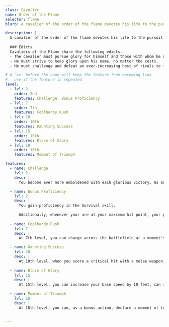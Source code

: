 ```yaml
---
class: Cavalier
name: Order of the Flame
selector: flame
blurb: A cavalier of the order of the flame devotes his life to the pursuit of personal glory.

description: |
  A cavalier of the order of the flame devotes his life to the pursuit of personal glory. Even if such pursuit puts his own life on the line, the cavalier pursues legendary status and the fame and glory associated with such renown.
  
  ### Edicts
  Cavaliers of the Flame share the following edicts.
  - The cavalier must pursue glory for himself and those with whom he associates. 
  - He must strive to heap glory upon his name, no matter the costs. 
  - He must challenge and defeat an ever-increasing host of rivals to further cement his illustrious reputation.

# A '<>' before the name will keep the feature from becoming link
#   use if the feature is repeated
level:
  - lvl: 2
    order: 2nd
    features: Challenge, Bonus Proficiency
  - lvl: 7
    order: 7th
    features: Foolhardy Rush
  - lvl: 10
    order: 10th
    features: Daunting Success
  - lvl: 15
    order: 15th
    features: Blaze of Glory
  - lvl: 18
    order: 18th
    features: Moment of Triumph

features:
  - name: Challenge
    lvl: 2  
    desc: |
      You become ever more emboldened with each glorious victory. As an bonus action after reducing the target of your challenge to 0 hit points, you can elect to issue a new challenge to an opponent within 20 feet. This challenge does not count against your number of challenges per day. You gain a bonus on melee damage rolls against the target of you challenge equal to 2 times the number of consecutive challenges you have issued so far. As long as you continue to defeat targets and there are more opponents in range, you can continue to issue challenges indefinitely, with the bonus on damage rolls increasing with each subsequent foe.

  - name: Bonus Proficiency
    lvl: 2
    desc: |
      You gain proficiency in the Survival skill.

      Additionally, whenever your are at your maximum hit point, your proficiency bonus is doubled when making Intimidate check.
      
  - name: Foolhardy Rush
    lvl: 7
    desc: |
      At 7th level, you can charge across the battlefield at a moment's notice. Whenever you make an initiative check, as long as you roll an 11 or higher on the die, you can move up to your full movement as a reaction and you are not surprised. Instead, you can spend one superiority dice to allow you mount to move.

  - name: Daunting Success
    lvl: 10
    desc: |
      At 10th level, when you score a critical hit with a melee weapon, you can attempt an Intimidate check to demoralize all foes within 15 feet who can see you. If they fail at a Wisdom save against a DC equal to the result of the Intimidate check, they are frightened of you until the end of your next turn. On subsequent turns, you can use your action to extend the duration of this effect on all the frightened creature until the end of your next turn. This effect ends if the creature ends its turn out of line of sight or more than 60 feet away from you.
      
  - name: Blaze of Glory
    lvl: 15
    desc: |
      At 15th level, you can increase your base speed by 10 feet, can ignore difficult terrain, and gain a +1d4 bonus on attack rolls. This lasts for 1 minute. Once you use this ability, you can't use it again until you finish a short rest.

  - name: Moment of Triumph
    lvl: 18
    desc: |
      At 18th level, you can, as a bonus action, declare a moment of triumph. For until the start of your next turn, you have advantage on all rolls. Once you use this ability, you can't use it again until you finish a short rest.


---
```

